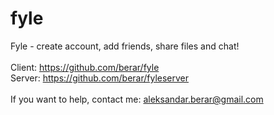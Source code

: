 fyle
====
Fyle - create account, add friends, share files and chat! <br>
<br>
Client: https://github.com/berar/fyle <br>
Server: https://github.com/berar/fyleserver <br>
<br>
If you want to help, contact me: aleksandar.berar@gmail.com
